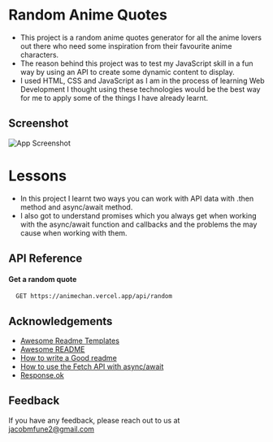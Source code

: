 
# Random Anime Quotes

- This project is a random anime quotes generator for all the anime lovers out there who need some inspiration from their favourite anime characters.
- The reason behind this project was to test my JavaScript skill in a fun way by using an API to create some dynamic content to display.
- I used HTML, CSS and JavaScript as I am in the process of learning Web Development I thought using these technologies would be the best way for me to apply some of the things I have already learnt.


## Screenshot

![App Screenshot](https://i.ibb.co/GcBpnTr/randomanimequote2.png)


# Lessons
- In this project I learnt two ways you can work with API data with .then method and async/await method.
- I also got to understand promises which you always get when working with the async/await function and callbacks and the problems the may cause when working with them.
## API Reference

#### Get a random quote

```http
  GET https://animechan.vercel.app/api/random
```
## Acknowledgements

 - [Awesome Readme Templates](https://awesomeopensource.com/project/elangosundar/awesome-README-templates)
 - [Awesome README](https://github.com/matiassingers/awesome-readme)
 - [How to write a Good readme](https://bulldogjob.com/news/449-how-to-write-a-good-readme-for-your-github-project)
 - [How to use the Fetch API with async/await](https://rapidapi.com/guides/fetch-api-async-await)
 - [Response.ok](https://developer.mozilla.org/en-US/docs/Web/API/Response/ok)


## Feedback

If you have any feedback, please reach out to us at jacobmfune2@gmail.com

